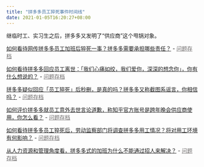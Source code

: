 ```yaml
---
title: "拼多多员工猝死事件时间线"
date: 2021-01-05T16:20:27+08:00
---
```


继临时工、实习生之后，拼多多又发明了“供应商”这个甩锅对象。

<!--more-->

[如何看待网传拼多多员工加班后猝死一事？拼多多需要承担哪些责任？](https://www.zhihu.com/question/437702180) - <a style="color: #6f6c6c" href="/pdd/437702180.png" target="_blank">问题存档</a>

[如何看待拼多多回应员工离世：「我们心痛如绞，我们爱你，深深的想念你」，你有什么想说的？](https://www.zhihu.com/question/437831083) - <a style="color: #6f6c6c" href="/pdd/437831083.png" target="_blank">问题存档</a>

[拼多多疑似回应「员工猝死」后秒删，是真的吗？拼多多又称截图系谣言，你相信吗？](https://www.zhihu.com/question/437783708) - <a style="color: #6f6c6c" href="/pdd/437783708.png" target="_blank">问题存档</a>

[如何评价拼多多就员工意外去世言论道歉，称知乎官方账号是跨年晚会供应商使用，你怎么看？](https://www.zhihu.com/question/437854182) - <a style="color: #6f6c6c" href="/pdd/437854182.png" target="_blank">问题存档</a>

[如何看待拼多多员工猝死后，劳动监察部门将调查拼多多用工情况？将对用工环境有何影响？](https://www.zhihu.com/question/437841003) - <a style="color: #6f6c6c" href="/pdd/437841003.png" target="_blank">问题存档</a>

[从人力资源和管理角度看，拼多多式的加班为什么不能通过招人来解决？](https://www.zhihu.com/question/437797473) - <a style="color: #6f6c6c" href="/pdd/437702180.png" target="_blank">问题存档</a>
